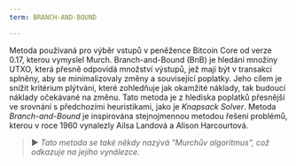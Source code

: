 ```yaml
---
term: BRANCH-AND-BOUND

---
```

Metoda používaná pro výběr vstupů v peněžence Bitcoin Core od verze 0.17, kterou vymyslel Murch. Branch-and-Bound (BnB) je hledání množiny UTXO, která přesně odpovídá množství výstupů, jež mají být v transakci splněny, aby se minimalizovaly změny a související poplatky. Jeho cílem je snížit kritérium plýtvání, které zohledňuje jak okamžité náklady, tak budoucí náklady očekávané na změnu. Tato metoda je z hlediska poplatků přesnější ve srovnání s předchozími heuristikami, jako je *Knapsack Solver*. Metoda *Branch-and-Bound* je inspirována stejnojmennou metodou řešení problémů, kterou v roce 1960 vynalezly Ailsa Landová a Alison Harcourtová.

> ► *Tato metoda se také někdy nazývá "Murchův algoritmus", což odkazuje na jejího vynálezce.*